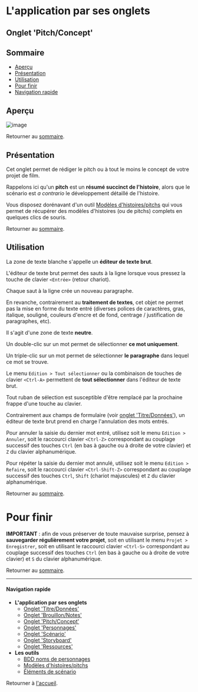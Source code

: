 
# L'application par ses onglets

## Onglet 'Pitch/Concept'

## <a name="sommaire"/>Sommaire

* [Aperçu](#screenshot)
* [Présentation](#introduction)
* [Utilisation](#utilisation)
* [Pour finir](#pour-finir)
* [Navigation rapide](#navigation-rapide)


## <a name="screenshot"/>Aperçu

![image](../../images/screenshots/fr/screenshot-003.png)

Retourner au [sommaire](#sommaire).


## <a name="introduction"/>Présentation

Cet onglet permet de rédiger le pitch ou à tout le moins le concept de
votre projet de film.

Rappelons ici qu'un **pitch** est un **résumé succinct de l'histoire**,
alors que le scénario est *a contrario* le développement détaillé de
l'histoire.

Vous disposez dorénavant d'un outil
[Modèles&nbsp;d'histoires/pitchs](fr_tools_pitch_templates.html) qui vous
permet de récupérer des modèles d'histoires (ou de pitchs) complets en
quelques clics de souris.

Retourner au [sommaire](#sommaire).


## Utilisation

La zone de texte blanche s'appelle un **éditeur de texte brut**.

L'éditeur de texte brut permet des sauts à la ligne lorsque vous
pressez la touche de clavier `<Entrée>` (retour chariot).

Chaque saut à la ligne crée un nouveau paragraphe.

En revanche, contrairement au **traitement de textes**, cet objet ne
permet pas la mise en forme du texte entré (diverses polices de
caractères, gras, italique, souligné, couleurs d'encre et de fond,
centrage / justification de paragraphes, etc).

Il s'agit d'une zone de texte **neutre**.

Un double-clic sur un mot permet de sélectionner **ce mot uniquement**.

Un triple-clic sur un mot permet de sélectionner **le paragraphe** dans
lequel ce mot se trouve.

Le menu `Edition > Tout sélectionner` ou la combinaison de touches de
clavier `<Ctrl-A>` permettent de **tout sélectionner** dans l'éditeur
de texte brut.

Tout ruban de sélection est susceptible d'être remplacé par la
prochaine frappe d'une touche au clavier.

Contrairement aux champs de formulaire (voir
[onglet&nbsp;'Titre/Données'](fr_tab_title_data.html)), un éditeur de texte
brut prend en charge l'annulation des mots entrés.

Pour annuler la saisie du dernier mot entré, utilisez soit le menu
`Edition > Annuler`, soit le raccourci clavier `<Ctrl-Z>` correspondant
au couplage successif des touches `Ctrl` (en bas à gauche ou à droite
de votre clavier) et `Z` du clavier alphanumérique.

Pour répéter la saisie du dernier mot annulé, utilisez soit le menu
`Edition > Refaire`, soit le raccourci clavier `<Ctrl-Shift-Z>`
correspondant au couplage successif des touches `Ctrl`, `Shift`
(chariot majuscules) et `Z` du clavier alphanumérique.

Retourner au [sommaire](#sommaire).


# <a name="pour-finir"/>Pour finir

**IMPORTANT**&nbsp;: afin de vous préserver de toute mauvaise surprise,
pensez à **sauvegarder régulièrement votre projet**, soit en utilisant
le menu `Projet > Enregistrer`, soit en utilisant le raccourci clavier
`<Ctrl-S>` correspondant au couplage successif des touches `Ctrl` (en
bas à gauche ou à droite de votre clavier) et `S` du clavier
alphanumérique.

Retourner au [sommaire](#sommaire).

---

#### <a name="navigation-rapide"/>Navigation rapide

* **L'application par ses onglets**
    * [Onglet 'Titre/Données'](fr_tab_title_data.html)
    * [Onglet 'Brouillon/Notes'](fr_tab_draft_notes.html)
    * [Onglet 'Pitch/Concept'](fr_tab_pitch_concept.html)
    * [Onglet 'Personnages'](fr_tab_characters.html)
    * [Onglet 'Scénario'](fr_tab_scenario.html)
    * [Onglet 'Storyboard'](fr_tab_storyboard.html)
    * [Onglet 'Ressources'](fr_tab_resources.html)
* **Les outils**
    * [BDD noms de personnages](fr_tools_name_db.html)
    * [Modèles d'histoires/pitchs](fr_tools_pitch_templates.html)
    * [Éléments de scénario](fr_tools_scenario_elements_editor.html)

Retourner à [l'accueil](index.html).
